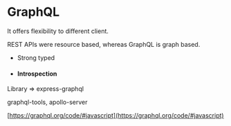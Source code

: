 # GraphQL

It offers flexibility to different client.&#x20;

REST APIs were resource based, whereas GraphQL is graph based.



* Strong typed
*   #### Introspection



Library => express-graphql

graphql-tools, apollo-server



[https://graphql.org/code/#javascript](https://graphql.org/code/#javascript)
